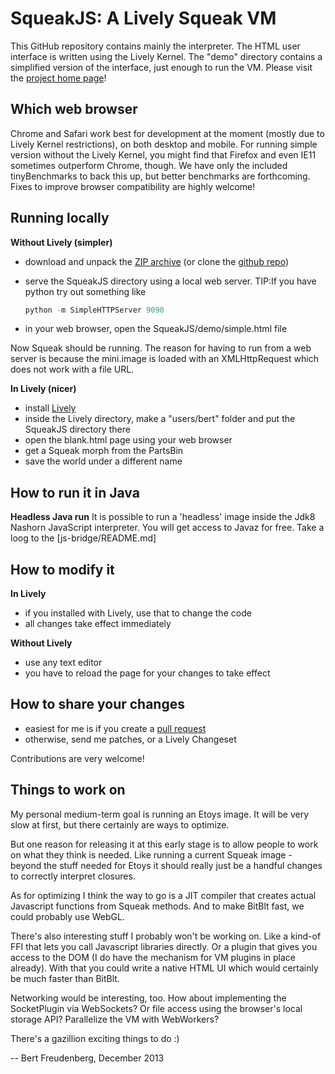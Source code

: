 SqueakJS: A Lively Squeak VM
============================

This GitHub repository contains mainly the interpreter. The HTML user interface is written using the Lively Kernel.
The "demo" directory contains a simplified version of the interface, just enough to run the VM.
Please visit the [project home page][homepage]!

Which web browser
-----------------
Chrome and Safari work best for development at the moment (mostly due to Lively Kernel restrictions), on both desktop and mobile. For running simple version without the Lively Kernel, you might find that Firefox and even IE11 sometimes outperform Chrome, though. We have only the included tinyBenchmarks to back this up, but better benchmarks are forthcoming.
Fixes to improve browser compatibility are highly welcome! 

Running locally
---------------

**Without Lively (simpler)**

* download and unpack the [ZIP archive][zip] (or clone the [github repo][repo])
* serve the SqueakJS directory using a local web server.
  TIP:If you have python try out something like
  ```python
  python -m SimpleHTTPServer 9090
  ```        
  
* in your web browser, open the SqueakJS/demo/simple.html file

Now Squeak should be running.
The reason for having to run from a web server is because the mini.image is loaded with an XMLHttpRequest which does not work with a file URL.

**In Lively (nicer)**

* install [Lively][lively]
* inside the Lively directory, make a "users/bert" folder and put the SqueakJS directory there
* open the blank.html page using your web browser
* get a Squeak morph from the PartsBin
* save the world under a different name 


How to run it in Java
----------------------

**Headless Java run**
It is possible to run a 'headless' image inside the Jdk8 Nashorn JavaScript interpreter.
You will get access to Javaz for free.
Take a loog to the [js-bridge/README.md]



How to modify it
----------------
**In Lively**

* if you installed with Lively, use that to change the code
* all changes take effect immediately

**Without Lively**

* use any text editor
* you have to reload the page for your changes to take effect

How to share your changes
-------------------------
* easiest for me is if you create a [pull request][pullreq]
* otherwise, send me patches, or a Lively Changeset

Contributions are very welcome! 

Things to work on
-----------------
My personal medium-term goal is running an Etoys image. It will be very slow at first, but there certainly are ways to optimize.

But one reason for releasing it at this early stage is to allow people to work on what they think is needed. Like running a current Squeak image - beyond the stuff needed for Etoys it should really just be a handful changes to correctly interpret closures.

As for optimizing I think the way to go is a JIT compiler that creates actual Javascript functions from Squeak methods. And to make BitBlt fast, we could probably use WebGL.

There's also interesting stuff I probably won't be working on. Like a kind-of FFI that lets you call Javascript libraries directly. Or a plugin that gives you access to the DOM (I do have the mechanism for VM plugins in place already). With that you could write a native HTML UI which would certainly be much faster than BitBlt.

Networking would be interesting, too. How about implementing the SocketPlugin via WebSockets? Or file access using the browser's local storage API? Parallelize the VM with WebWorkers?

There's a gazillion exciting things to do :)

  --  Bert Freudenberg, December 2013

  [repo]:     https://github.com/bertfreudenberg/SqueakJS
  [homepage]: http://bertfreudenberg.github.io/SqueakJS/
  [zip]:      https://github.com/bertfreudenberg/SqueakJS/archive/master.zip
  [lively]:   https://github.com/LivelyKernel/LivelyKernel
  [pullreq]:  https://help.github.com/articles/using-pull-requests
